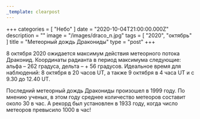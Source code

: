 ```yaml
---
_template: clearpost
---
```



+++
categories = [ "Небо" ]
date = "2020-10-04T21:00:00.000Z"
description = ""
image = "/images/draco_n.jpg"
tags = [ "2020", "октябрь" ]
title = "Метеорный дождь Дракониды"
type = "post"
+++


8 октября 2020 ожидается максимум действия метеорного потока Драконид. Координаты радианта в период максимума следующие: альфа – 262 градуса, дельта – + 56 градусов. Идеальное время для наблюдений: 8 октября в 20 часов UT, а также 9 октября в 4 часа UT и с 9.30 до 12.40 UT.  
  
Последний метеорный дождь Дракониды произошел в 1999 году. По мнению ученых, в этом году среднее количество метеоров составит около 30 в час. А рекорд был установлен в 1933 году, когда число метеоров превысило 1000 в час!
